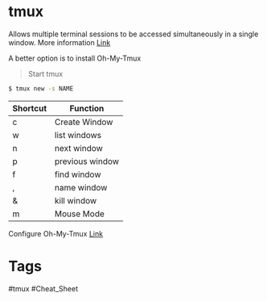# tmux
Allows multiple terminal sessions to be accessed simultaneously in a single window.
More information [Link](https://www.shortcutfoo.com/app/dojos/tmux/cheatsheet)

A better option is to install Oh-My-Tmux

> Start tmux
```bash
$ tmux new -s NAME
```

| Shortcut | Function |
| --- | --- |
| c | Create Window |
| w | list windows|
|n  |next window|
|p | previous window|
|f | find window|
|,  |name window|
|& | kill window|
| m | Mouse Mode |


Configure Oh-My-Tmux [Link](https://youtu.be/cPWEX2446B4)





# Tags
#tmux #Cheat_Sheet 